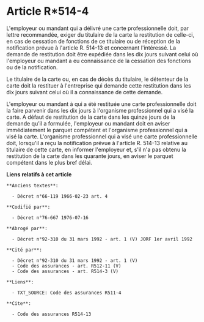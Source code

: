# Article R*514-4

L'employeur ou mandant qui a délivré une carte professionnelle doit, par lettre recommandée, exiger du titulaire de la carte
la restitution de celle-ci, en cas de cessation de fonctions de ce titulaire ou de réception de la notification prévue à
l'article R. 514-13 et concernant l'intéressé. La demande de restitution doit être expédiée dans les dix jours suivant celui
où l'employeur ou mandant a eu connaissance de la cessation des fonctions ou de la notification.

Le titulaire de la carte ou, en cas de décès du titulaire, le détenteur de la carte doit la restituer à l'entreprise qui
demande cette restitution dans les dix jours suivant celui où il a connaissance de cette demande.

L'employeur ou mandant à qui a été restituée une carte professionnelle doit la faire parvenir dans les dix jours à
l'organisme professionnel qui a visé la carte. A défaut de restitution de la carte dans les quinze jours de la demande qu'il
a formulée, l'employeur ou mandant doit en aviser immédiatement le parquet compétent et l'organisme professionnel qui a visé
la carte.    L'organisme professionnel qui a visé une carte professionnelle doit, lorsqu'il a reçu la notification prévue à
l'article R. 514-13 relative au titulaire de cette carte, en informer l'employeur et, s'il n'a pas obtenu la restitution de
la carte dans les quarante jours, en aviser le parquet compétent dans le plus bref délai.

**Liens relatifs à cet article**

	**Anciens textes**:

	  - Décret n°66-119 1966-02-23 art. 4

	**Codifié par**:

	  - Décret n°76-667 1976-07-16

	**Abrogé par**:

	  - Décret n°92-310 du 31 mars 1992 - art. 1 (V) JORF 1er avril 1992

	**Cité par**:

	  - Décret n°92-310 du 31 mars 1992 - art. 1 (V)
	  - Code des assurances - art. R512-11 (V)
	  - Code des assurances - art. R514-3 (V)

	**Liens**:

	  - TXT_SOURCE: Code des assurances R511-4

	**Cite**:

	  - Code des assurances R514-13
